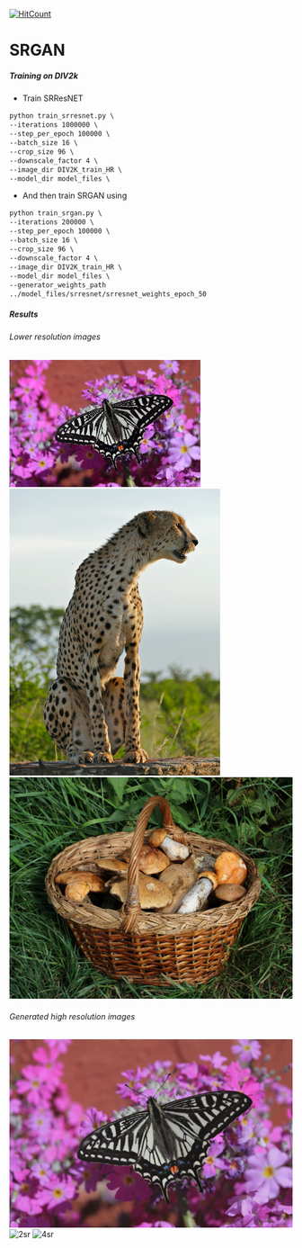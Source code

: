 [![HitCount](http://hits.dwyl.com/srihari-humbarwadi/srgan_tensorflow.svg)](http://hits.dwyl.com/srihari-humbarwadi/srgan_tensorflow)


# SRGAN

##### Training on DIV2k
 - Train SRResNET
 ```
python train_srresnet.py \
--iterations 1000000 \
--step_per_epoch 100000 \
--batch_size 16 \
--crop_size 96 \
--downscale_factor 4 \
--image_dir DIV2K_train_HR \
--model_dir model_files \
 ```
  - And then train SRGAN using
  ```
  python train_srgan.py \
--iterations 200000 \
--step_per_epoch 100000 \
--batch_size 16 \
--crop_size 96 \
--downscale_factor 4 \
--image_dir DIV2K_train_HR \
--model_dir model_files \
--generator_weights_path ../model_files/srresnet/srresnet_weights_epoch_50
  ```
  
  
  ##### Results
  ###### Lower resolution images
  ![1](lr_images/1.png) ![2](lr_images/2.png) ![4](lr_images/4.png)
  
  ###### Generated high resolution images
  ![1sr](results/super_resolved_1.png)
  ![2sr](results/super_resolved_2.png)
  ![4sr](results/super_resolved_4.png)
